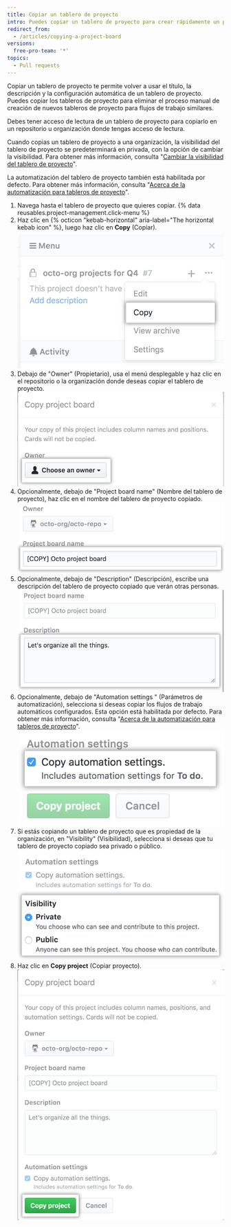 ```yaml
---
title: Copiar un tablero de proyecto
intro: Puedes copiar un tablero de proyecto para crear rápidamente un proyecto nuevo. Si copias los tableros de proyecto altamente personalizados o que se usan con frecuencia te ayudará a estandarizar tu flujo de trabajo.
redirect_from:
  - /articles/copying-a-project-board
versions:
  free-pro-team: '*'
topics:
  - Pull requests
---
```


Copiar un tablero de proyecto te permite volver a usar el título, la descripción y la configuración automática de un tablero de proyecto. Puedes copiar los tableros de proyecto para eliminar el proceso manual de creación de nuevos tableros de proyecto para flujos de trabajo similares.

Debes tener acceso de lectura de un tablero de proyecto para copiarlo en un repositorio u organización donde tengas acceso de lectura.

Cuando copias un tablero de proyecto a una organización, la visibilidad del tablero de proyecto se predeterminará en privada, con la opción de cambiar la visibilidad. Para obtener más información, consulta "[Cambiar la visibilidad del tablero de proyecto](/articles/changing-project-board-visibility/)".

La automatización del tablero de proyecto también está habilitada por defecto. Para obtener más información, consulta "[Acerca de la automatización para tableros de proyecto](/articles/about-automation-for-project-boards/)".

1. Navega hasta el tablero de proyecto que quieres copiar.
{% data reusables.project-management.click-menu %}
3. Haz clic en {% octicon "kebab-horizontal" aria-label="The horizontal kebab icon" %}, luego haz clic en **Copy** (Copiar). ![Opción para copiar en el menú desplegable desde la barra lateral del tablero de proyecto](/assets/images/help/projects/project-board-copy-setting.png)
4. Debajo de "Owner" (Propietario), usa el menú desplegable y haz clic en el repositorio o la organización donde deseas copiar el tablero de proyecto. ![Selecciona el propietario del tablero de proyecto copiado desde el menú desplegable](/assets/images/help/projects/copied-project-board-owner.png)
5. Opcionalmente, debajo de "Project board name" (Nombre del tablero de proyecto), haz clic en el nombre del tablero de proyecto copiado. ![Campo para escribir un nombre para el tablero de proyecto copiado](/assets/images/help/projects/copied-project-board-name.png)
6. Opcionalmente, debajo de "Description" (Descripción), escribe una descripción del tablero de proyecto copiado que verán otras personas. ![Campo para escribir una descripción para el tablero de proyecto copiado](/assets/images/help/projects/copied-project-board-description.png)
7. Opcionalmente, debajo de "Automation settings " (Parámetros de automatización), selecciona si deseas copiar los flujos de trabajo automáticos configurados. Esta opción está habilitada por defecto. Para obtener más información, consulta "[Acerca de la automatización para tableros de proyecto](/articles/about-automation-for-project-boards/)". ![Selecciona los parámetros de automatización para el tablero de proyecto copiado](/assets/images/help/projects/copied-project-board-automation-settings.png)
8. Si estás copiando un tablero de proyecto que es propiedad de la organización, en "Visibility" (Visibilidad), selecciona si deseas que tu tablero de proyecto copiado sea privado o público. ![Selecciona los parámetros de visibilidad para el tablero de proyecto copiado](/assets/images/help/projects/copied-project-board-visibility-settings.png)
9. Haz clic en **Copy project** (Copiar proyecto). ![Botón para confirmar copia](/assets/images/help/projects/confirm-copy-project-board.png)
